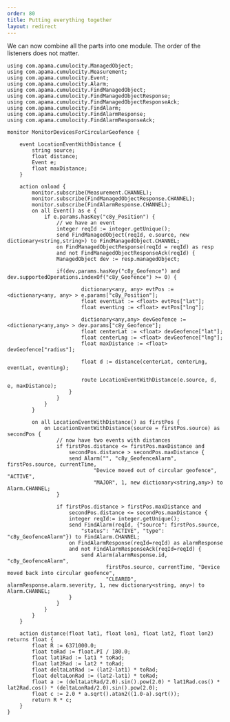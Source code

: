 ```yaml
---
order: 80
title: Putting everything together
layout: redirect
---
```


We can now combine all the parts into one module. The order of the listeners does not matter.

	using com.apama.cumulocity.ManagedObject;
	using com.apama.cumulocity.Measurement;
	using com.apama.cumulocity.Event;
	using com.apama.cumulocity.Alarm;
	using com.apama.cumulocity.FindManagedObject;
	using com.apama.cumulocity.FindManagedObjectResponse;
	using com.apama.cumulocity.FindManagedObjectResponseAck;
	using com.apama.cumulocity.FindAlarm;
	using com.apama.cumulocity.FindAlarmResponse;
	using com.apama.cumulocity.FindAlarmResponseAck;

	monitor MonitorDevicesForCircularGeofence {

		event LocationEventWithDistance {
			string source;
			float distance;
			Event e;
			float maxDistance;
		}

		action onload {
			monitor.subscribe(Measurement.CHANNEL);
			monitor.subscribe(FindManagedObjectResponse.CHANNEL);
			monitor.subscribe(FindAlarmResponse.CHANNEL);
			on all Event() as e {
				if e.params.hasKey("c8y_Position") {
					// we have an event
					integer reqId := integer.getUnique();
					send FindManagedObject(reqId, e.source, new dictionary<string,string>) to FindManagedObject.CHANNEL;
					on FindManagedObjectResponse(reqId = reqId) as resp
					and not FindManagedObjectResponseAck(reqId) {
					ManagedObject dev := resp.managedObject;

					if(dev.params.hasKey("c8y_Geofence") and dev.supportedOperations.indexOf("c8y_Geofence") >= 0) {

							dictionary<any, any> evtPos := <dictionary<any, any> > e.params["c8y_Position"];
							float eventLat := <float> evtPos["lat"];
							float eventLng := <float> evtPos["lng"];

							dictionary<any,any> devGeofence := <dictionary<any,any> > dev.params["c8y_Geofence"];
							float centerLat := <float> devGeofence["lat"];
							float centerLng := <float> devGeofence["lng"];
							float maxDistance := <float> devGeofence["radius"];

							float d := distance(centerLat, centerLng, eventLat, eventLng);

							route LocationEventWithDistance(e.source, d, e, maxDistance);
						}
					}
				}
			}

			on all LocationEventWithDistance() as firstPos {
				on LocationEventWithDistance(source = firstPos.source) as secondPos {
					// now have two events with distances
					if firstPos.distance <= firstPos.maxDistance and
						secondPos.distance > secondPos.maxDistance {
						send Alarm("", "c8y_GeofenceAlarm", firstPos.source, currentTime,
								"Device moved out of circular geofence", "ACTIVE",
								"MAJOR", 1, new dictionary<string,any>) to Alarm.CHANNEL;
					}

					if firstPos.distance > firstPos.maxDistance and
						secondPos.distance <= secondPos.maxDistance {
						integer reqId:= integer.getUnique();
						send FindAlarm(reqId, {"source": firstPos.source, 
							"status": "ACTIVE", "type": "c8y_GeofenceAlarm"}) to FindAlarm.CHANNEL;
						on FindAlarmResponse(reqId=reqId) as alarmResponse
						and not FindAlarmResponseAck(reqId=reqId) {
							send Alarm(alarmResponse.id, "c8y_GeofenceAlarm",
									firstPos.source, currentTime, "Device moved back into circular geofence",
									"CLEARED", alarmResponse.alarm.severity, 1, new dictionary<string, any>) to Alarm.CHANNEL;
						}
					}
				}
			}
		}

		action distance(float lat1, float lon1, float lat2, float lon2) returns float {
			float R := 6371000.0;
			float toRad := float.PI / 180.0;
			float lat1Rad := lat1 * toRad;
			float lat2Rad := lat2 * toRad;
			float deltaLatRad := (lat2-lat1) * toRad;
			float deltaLonRad := (lat2-lat1) * toRad;
			float a := (deltaLatRad/2.0).sin().pow(2.0) * lat1Rad.cos() * lat2Rad.cos() * (deltaLonRad/2.0).sin().pow(2.0);
			float c := 2.0 * a.sqrt().atan2((1.0-a).sqrt());
			return R * c;
		}
	}
